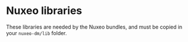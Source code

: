 # Nuxeo libraries

These libraries are needed by the Nuxeo bundles, and must be copied in your `nuxeo-dm/lib` folder.
